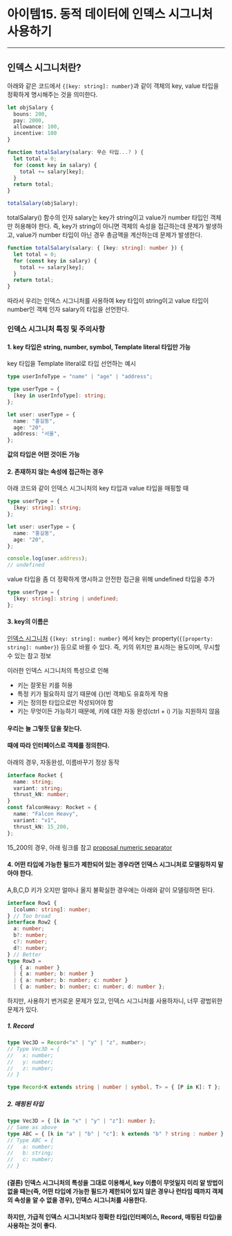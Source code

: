 # **아이템15. 동적 데이터에 인덱스 시그니처 사용하기**

<hr/>

## 인덱스 시그니처란?

아래와 같은 코드에서 `{[key: string]: number}`과 같이 객체의 key, value 타입을 정확하게 명시해주는 것을 의미한다.

```ts
let objSalary {
  bouns: 200,
  pay: 2000,
  allowance: 100,
  incentive: 100
}

function totalSalary(salary: 무슨 타입...? ) {
  let total = 0;
  for (const key in salary) {
    total += salary[key];
  }
  return total;
}

totalSalary(objSalary);
```

totalSalary() 함수의 인자 salary는 key가 string이고 value가 number 타입인 객체만 허용해야 한다. 즉, key가 string이 아니면 객체의 속성을 접근하는데 문제가 발생하고, value가 number 타입이 아닌 경우 총금액을 계산하는데 문제가 발생한다.

```ts
function totalSalary(salary: { [key: string]: number }) {
  let total = 0;
  for (const key in salary) {
    total += salary[key];
  }
  return total;
}
```

따라서 우리는 인덱스 시그니처를 사용하여 key 타입이 string이고 value 타입이 number인 객체 인자 salary의 타입을 선언한다.

### 인덱스 시그니처 특징 및 주의사항

#### 1. key 타입은 string, number, symbol, Template literal 타입만 가능

key 타입을 Template literal로 타입 선언하는 예시

```ts
type userInfoType = "name" | "age" | "address";

type userType = {
  [key in userInfoType]: string;
};

let user: userType = {
  name: "홍길동",
  age: "20",
  address: "서울",
};
```

**값의 타입은 어떤 것이든 가능**

#### 2. 존재하지 않는 속성에 접근하는 경우

아래 코드와 같이 인덱스 시그니처의 key 타입과 value 타입을 매핑할 때

```ts
type userType = {
  [key: string]: string;
};

let user: userType = {
  name: "홍길동",
  age: "20",
};

console.log(user.address);
// undefined
```

value 타입을 좀 더 정확하게 명시하고 안전한 접근을 위해 undefined 타입을 추가

```ts
type userType = {
  [key: string]: string | undefined;
};
```

#### 3. key의 이름은

[인덱스 시그니처](#인덱스-시그니처란) `{[key: string]: number}` 에서 key는 property(`{[property: string]: number}`) 등으로 바뀔 수 있다. 즉, 키의 위치만 표시하는 용도이며, 무시할 수 있는 참고 정보

이러한 인덱스 시그니처의 특성으로 인해

- 키는 잘못된 키를 허용
- 특정 키가 필요하지 않기 때문에 {}(빈 객체)도 유효하게 작용
- 키는 정의한 타입으로만 작성되어야 함
- 키는 무엇이든 가능하기 때문에, 키에 대한 자동 완성(ctrl + i) 기능 지원하지 않음

#### 우리는 늘 그렇듯 답을 찾는다.

#### 때에 따라 인터페이스로 객체를 정의한다.

아래의 경우, 자동완성, 이름바꾸기 정상 동작

```ts
interface Rocket {
  name: string;
  variant: string;
  thrust_kN: number;
}
const falconHeavy: Rocket = {
  name: "Falcon Heavy",
  variant: "v1",
  thrust_kN: 15_200,
};
```

15_200의 경우, 아래 링크를 참고
[proposal numeric separator](https://github.com/tc39/proposal-numeric-separator)

#### 4. 어떤 타입에 가능한 필드가 제한되어 있는 경우라면 인덱스 시그니처로 모델링하지 말아야 한다.

A,B,C,D 키가 오지만 얼마나 올지 불확실한 경우에는 아래와 같이 모델링하면 된다.

```ts
interface Row1 {
  [column: string]: number;
} // Too broad
interface Row2 {
  a: number;
  b?: number;
  c?: number;
  d?: number;
} // Better
type Row3 =
  | { a: number }
  | { a: number; b: number }
  | { a: number; b: number; c: number }
  | { a: number; b: number; c: number; d: number };
```

하지만, 사용하기 번거로운 문제가 있고, 인덱스 시그니처를 사용하자니, 너무 광범위한 문제가 있다.

##### 1. Record

```ts
type Vec3D = Record<"x" | "y" | "z", number>;
// Type Vec3D = {
//   x: number;
//   y: number;
//   z: number;
// }
```

```ts
type Record<K extends string | number | symbol, T> = { [P in K]: T };
```

##### 2. 매핑된 타입

```ts
type Vec3D = { [k in "x" | "y" | "z"]: number };
// Same as above
type ABC = { [k in "a" | "b" | "c"]: k extends "b" ? string : number };
// Type ABC = {
//   a: number;
//   b: string;
//   c: number;
// }
```

#### (결론) 인덱스 시그니처의 특성을 그대로 이용해서, key 이름이 무엇일지 미리 알 방법이 없을 때는(즉, 어떤 타입에 가능한 필드가 제한되어 있지 않은 경우나 런타임 때까지 객체의 속성을 알 수 없을 경우), 인덱스 시그니처를 사용한다.

#### 하지만, 가급적 인덱스 시그니처보다 정확한 타입(인터페이스, Record, 매핑된 타입)을 사용하는 것이 좋다.
